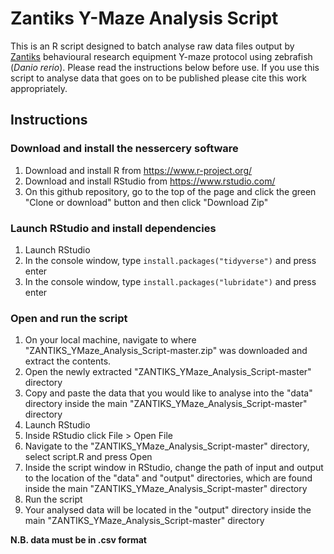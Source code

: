 # Zantiks Y-Maze Analysis Script
This is an R script designed to batch analyse raw data files output by [Zantiks](https://zantiks.com/) behavioural research equipment Y-maze protocol using zebrafish (*Danio rerio*). Please read the instructions below before use. If you use this script to analyse data that goes on to be published please cite this work appropriately.

[Y_zones.png]:https://github.com/thejamesclay/ZANTIKS_YMaze_Analysis_Script/blob/master/Y_zones.png "An image to illustrate zone in the Y-maze"

## Instructions

### Download and install the nessercery software

1. Download and install R from  https://www.r-project.org/ 
2. Download and install RStudio from https://www.rstudio.com/
3. On this github repository, go to the top of the page and click the green "Clone or download" button and then click "Download Zip"

### Launch RStudio and install dependencies

1. Launch RStudio
2. In the console window, type `install.packages("tidyverse")` and press enter
3. In the console window, type `install.packages("lubridate")` and press enter

### Open and run the script

1. On your local machine, navigate to where "ZANTIKS_YMaze_Analysis_Script-master.zip" was downloaded and extract the contents.
2. Open the newly extracted "ZANTIKS_YMaze_Analysis_Script-master" directory
3. Copy and paste the data that you would like to analyse into the "data" directory inside the main "ZANTIKS_YMaze_Analysis_Script-master" directory
4. Launch RStudio
5. Inside RStudio click File > Open File 
6. Navigate to the "ZANTIKS_YMaze_Analysis_Script-master" directory, select script.R and press Open
7. Inside the script window in RStudio, change the path of input and output to the location of the "data" and "output" directories, which are found inside the main "ZANTIKS_YMaze_Analysis_Script-master" directory
8. Run the script
9. Your analysed data will be located in the "output" directory inside the main "ZANTIKS_YMaze_Analysis_Script-master" directory

**N.B. data must be in .csv format**

